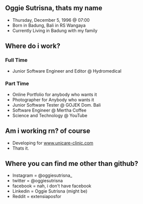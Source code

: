 ## Oggie Sutrisna, thats my name
  - Thursday, December 5, 1996 @ 07:00
  - Born in Badung, Bali in RS Wangaya
  - Currently Living in Badung with my family
## Where do i work?
 ### Full Time
  - Junior Software Engineer and Editor @ Hydromedical
 ### Part Time
  - Online Portfolio for anybody who wants it
  - Photographer for Anybody who wants it
  - Junior Software Tester @ GOJEK Dom. Bali      
  - Software Engineer @ Mertha Coffee
  - Science and Technology @ YouTube 

##  Am i working rn? of course
  - Developing for www.unicare-clinic.com
  - Thats it. 

## Where you can find me other than github? 
  - Instagram = @oggiesutrisna_
  - twitter   = @oggiesutrisna
  - facebook  = nah, i don't have facebook 
  - Linkedin  = Oggie Sutrisna (might be)
  - Reddit    = extensiaposfor
